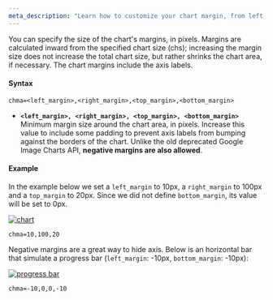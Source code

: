 ```yaml
---
meta_description: "Learn how to customize your chart margin, from left, right, top or bottom."
---
```

You can specify the size of the chart's margins, in pixels. Margins are calculated inward from the specified chart size (chs); increasing the margin size does not increase the total chart size, but rather shrinks the chart area, if necessary. The chart margins include the axis labels.

#### Syntax


```
chma=<left_margin>,<right_margin>,<top_margin>,<bottom_margin>
```

- **`<left_margin>, <right_margin>, <top_margin>, <bottom_margin>`** Minimum margin size around the chart area, in pixels. Increase this value to include some padding to prevent axis labels from bumping against the borders of the chart. Unlike the old deprecated Google Image Charts API, **negative margins are also allowed**.
<!-- - **`<opt_legend_width>, <opt_legend_height>`** [Optional] Width of the margin around the legend, in pixels. Use this to avoid having the legend bump up against the chart area or the edges of the image. -->


#### Example

In the example below we set a `left_margin` to 10px, a `right_margin` to 100px and a `top_margin` to 20px. Since we did not define `bottom_margin`, its value will be set to 0px.

[![chart](https://image-charts.com/chart?chco=febe52%2C2a93fd&chd=s%3AUf9a%2Ca3fG&chdl=Temp%7CSales&chdlp=b&chl=a%7Cb%7Cc%7Cd&chma=200%2C200%2C0%2C0&chs=700x200&cht=ls&chtt=Note%20the%20big%20left%20and%20right%20margins%20%28200px%29&icac=documentation&icretina=1&ichm=061a3895a5cdb6213215666420f162b9634f8260658d2ba38b57b5c5a17d95af)](https://editor.image-charts.com/chart?chco=febe52%2C2a93fd&chd=s%3AUf9a%2Ca3fG&chdl=Temp%7CSales&chdlp=b&chl=a%7Cb%7Cc%7Cd&chma=200%2C200%2C0%2C0&chs=700x200&cht=ls&chtt=Note%20the%20big%20left%20and%20right%20margins%20%28200px%29&icac=documentation&icretina=1&ichm=061a3895a5cdb6213215666420f162b9634f8260658d2ba38b57b5c5a17d95af)

```
chma=10,100,20
```

Negative margins are a great way to hide axis. Below is an horizontal bar that simulate a progress bar (`left_margin`: -10px, `bottom_margin`: -10px):

[![progress bar](https://image-charts.com/chart?chco=3B5F92%2CEBECF3&chd=a%3A65%7C35&chf=bg%2Cs%2CFFFFFF00&chma=-10%2C0%2C0%2C-10&chs=700x80&cht=bhs&icac=documentation&ichm=49d04cd6332c93dec8f3f8fea63afab774a1556e64265fb60e22b9c6fc469440)](https://editor.image-charts.com/chart?chco=3B5F92%2CEBECF3&chd=a%3A65%7C35&chf=bg%2Cs%2CFFFFFF00&chma=-10%2C0%2C0%2C-10&chs=700x80&cht=bhs&icac=documentation&ichm=49d04cd6332c93dec8f3f8fea63afab774a1556e64265fb60e22b9c6fc469440)

```
chma=-10,0,0,-10
```
